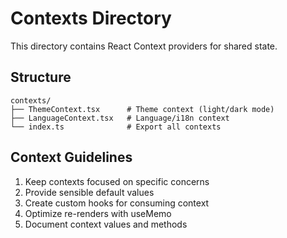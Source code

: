 # Contexts Directory

This directory contains React Context providers for shared state.

## Structure

```
contexts/
├── ThemeContext.tsx      # Theme context (light/dark mode)
├── LanguageContext.tsx   # Language/i18n context
└── index.ts              # Export all contexts
```

## Context Guidelines

1. Keep contexts focused on specific concerns
2. Provide sensible default values
3. Create custom hooks for consuming context
4. Optimize re-renders with useMemo
5. Document context values and methods
